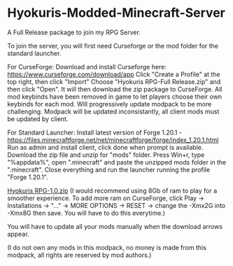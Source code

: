 # Hyokuris-Modded-Minecraft-Server
A Full Release package to join my RPG Server.

To join the server, you will first need Curseforge or the mod folder for the standard launcher.

For CurseForge:
Download and install Curseforge here: https://www.curseforge.com/download/app
Click "Create a Profile" at the top right, then click "Import"
Choose "Hyokuris RPG-Full Release.zip" and then click "Open".
It will then download the zip package to CurseForge.
All mod keybinds have been removed in game to let players choose their own keybinds for each mod.
Will progressively update modpack to be more challenging.
Modpack will be updated inconsistantly, all client mods must be updated by client.

For Standard Launcher:
Install latest version of Forge 1.20.1 - https://files.minecraftforge.net/net/minecraftforge/forge/index_1.20.1.html
Run as admin and install client, click done when prompt is available.
Download the zip file and unzip for "mods" folder.
Press Win+r, type "%appdata%", open ".minecraft" and paste the unzipped mods folder in the ".minecraft".
Close everything and run the launcher running the profile "Forge 1.20.1". 



[Hyokuris RPG-1.0.zip](https://github.com/user-attachments/files/17466638/Hyokuris.RPG-1.0.zip)
(I would recommend using 8Gb of ram to play for a smoother experience. To add more ram on CurseForge, click Play ->
Installations -> "..." -> MORE OPTIONS -> RESET -> change the -Xmx2G into -Xmx8G then save. You will have to do this everytime.)


You will have to update all your mods manually when the download arrows appear.

(I do not own any mods in this modpack, no money is made from this modpack, all rights are reserved by mod authors.)
